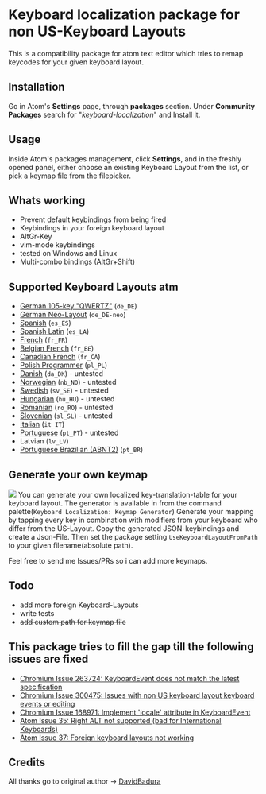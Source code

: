 # Keyboard localization package for non US-Keyboard Layouts
This is a compatibility package for atom text editor which tries to remap keycodes for your given keyboard layout.

## Installation ##
Go in Atom's **Settings** page, through **packages** section. Under **Community Packages** search for "*keyboard-localization*" and Install it.

## Usage ##
Inside Atom's packages management, click **Settings**, and in the freshly opened panel, either choose an existing Keyboard Layout from the list, or pick a keymap file from the filepicker.

## Whats working
* Prevent default keybindings from being fired
* Keybindings in your foreign keyboard layout
* AltGr-Key
* vim-mode keybindings
* tested on Windows and Linux
* Multi-combo bindings (AltGr+Shift)

## Supported Keyboard Layouts atm
* [German 105-key "QWERTZ"](http://en.wikipedia.org/wiki/File:KB_Germany.svg) (`de_DE`)
* [German Neo-Layout](http://www.neo-layout.org/) (`de_DE-neo`)
* [Spanish](https://www.terena.org/activities/multiling/ml-mua/test/img/kbd_spanish.gif) (`es_ES`)
* [Spanish Latin](http://mylingos.com/keyboards/images/latinamerican.gif) (`es_LA`)
* [French](https://www.terena.org/activities/multiling/ml-mua/test/img/kbd_french.gif) (`fr_FR`)
* [Belgian French](https://upload.wikimedia.org/wikipedia/commons/9/93/Belgian_keyboard_layout.png) (`fr_BE`)
* [Canadian French](http://i.stack.imgur.com/ryQxs.png) (`fr_CA`)
* [Polish Programmer](http://upload.wikimedia.org/wikipedia/commons/6/6e/Polish_programmer%27s_layout.PNG) (`pl_PL`)
* [Danish](http://fontmeme.com/images/danish-keyboard-550x183.png) (`da_DK`) - untested
* [Norwegian](http://upload.wikimedia.org/wikipedia/commons/thumb/c/c9/KB_Norway.svg/2000px-KB_Norway.svg.png) (`nb_NO`) - untested
* [Swedish](http://frontype.com/keyboarding/540px-Computer-keyboard-Sweden.svg.png) (`sv_SE`) - untested
* [Hungarian](https://www.terena.org/activities/multiling/ml-mua/test/img/kbd_hungary.gif) (`hu_HU`) - untested
* [Romanian](http://upload.wikimedia.org/wikipedia/commons/f/f0/Romanian-keyboard-layout.png) (`ro_RO`) - untested
* [Slovenian](http://smotko.si/assets/pics/keyboard.png) (`sl_SL`) - untested
* [Italian](https://www.terena.org/activities/multiling/ml-mua/test/img/kbd_italian.gif) (`it_IT`)
* [Portuguese](https://www.terena.org/activities/multiling/ml-mua/test/img/kbd_portug.gif) (`pt_PT`) - untested
* Latvian (`lv_LV`)
* [Portuguese Brazilian (ABNT2)](http://upload.wikimedia.org/wikipedia/commons/thumb/1/17/KB_Portuguese_Brazil.svg/1280px-KB_Portuguese_Brazil.svg.png) (`pt_BR`)

## Generate your own keymap
![](https://raw.github.com/andischerer/atom-keyboard-localization/master/screenshots/keymap-generator.gif)
You can generate your own localized key-translation-table for your keyboard layout.
The generator is available in from the command palette(`Keyboard Localization: Keymap Generator`)
Generate your mapping by tapping every key in combination with modifiers from your keyboard who differ from the US-Layout.
Copy the generated JSON-keybindings and create a Json-File.
Then set the package setting `UseKeyboardLayoutFromPath` to your given filename(absolute path).

Feel free to send me Issues/PRs so i can add more keymaps.

## Todo
* add more foreign Keyboard-Layouts
* write tests
* ~~add custom path for keymap file~~

## This package tries to fill the gap till the following issues are fixed
* [Chromium Issue 263724: KeyboardEvent does not match the latest specification](https://code.google.com/p/chromium/issues/detail?id=263724)
* [Chromium Issue 300475: Issues with non US keyboard layout keyboard events or editing](https://code.google.com/p/chromium/issues/detail?id=300475)
* [Chromium Issue 168971: Implement 'locale' attribute in KeyboardEvent](https://code.google.com/p/chromium/issues/detail?id=168971)
* [Atom Issue 35: Right ALT not supported (bad for International Keyboards)](https://github.com/atom/atom-keymap/issues/35)
* [Atom Issue 37: Foreign keyboard layouts not working](https://github.com/atom/atom-keymap/issues/37)

## Credits
All thanks go to original author -> [DavidBadura](https://github.com/DavidBadura)
